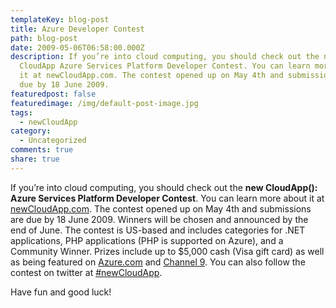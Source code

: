 ```yaml
---
templateKey: blog-post
title: Azure Developer Contest
path: blog-post
date: 2009-05-06T06:58:00.000Z
description: If you’re into cloud computing, you should check out the new
  CloudApp Azure Services Platform Developer Contest. You can learn more about
  it at newCloudApp.com. The contest opened up on May 4th and submissions are
  due by 18 June 2009.
featuredpost: false
featuredimage: /img/default-post-image.jpg
tags:
  - newCloudApp
category:
  - Uncategorized
comments: true
share: true
---
```

If you’re into cloud computing, you should check out the **new CloudApp(): Azure Services Platform Developer Contest**. You can learn more about it at [newCloudApp.com](http://newcloudapp.com/). The contest opened up on May 4th and submissions are due by 18 June 2009. Winners will be chosen and announced by the end of June. The contest is US-based and includes categories for .NET applications, PHP applications (PHP is supported on Azure), and a Community Winner. Prizes include up to $5,000 cash (Visa gift card) as well as being featured on [Azure.com](http://azure.com/) and [Channel 9](http://channel9.msdn.com/). You can also follow the contest on twitter at [\#newCloudApp](http://search.twitter.com/search?q=%23newCloudApp).

Have fun and good luck!